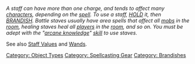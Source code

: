 *A staff can have more than one charge, and tends to affect many
[characters](:Category:_Characters.md "wikilink"), depending on the
[spell](:Category:_Spells.md "wikilink"). To use a staff,
[HOLD](Hold.md "wikilink") it, then [BRANDISH](Brandish.md "wikilink").
Battle staves usually have area spells that affect all
[mobs](:Category:_Mobs.md "wikilink") in the
[room](:Category:_Rooms.md "wikilink"), healing staves heal all
[players](:Category:_Characters.md "wikilink") in the
[room](:Category:_Rooms.md "wikilink"), and so on. You must be adept
with the "[arcane knowledge](Arcane_Knowledge.md "wikilink")"
[skill](:Category:_Skills.md "wikilink") to use staves.*

See also [Staff Values](Staff_Values.md "wikilink") and
[Wands](:Category:_Wands.md "wikilink").

[Category: Object Types](Category:_Object_Types "wikilink") [Category:
Spellcasting Gear](Category:_Spellcasting_Gear "wikilink") [Category:
Brandishes](Category:_Brandishes "wikilink")
